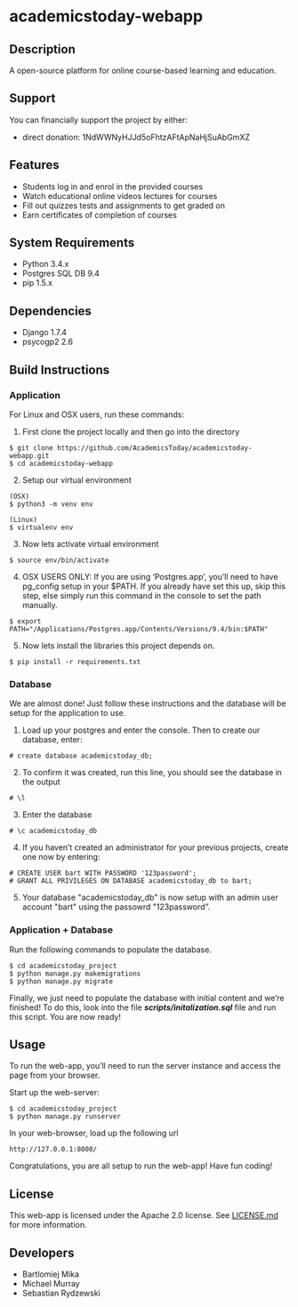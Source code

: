 # academicstoday-webapp
## Description
A open-source platform for online course-based learning and education.

## Support
You can financially support the project by either:
* direct donation: 1NdWWNyHJJd5oFhtzAFtApNaHjSuAbGmXZ

## Features
* Students log in and enrol in the provided courses
* Watch educational online videos lectures for courses
* Fill out quizzes tests and assignments to get graded on
* Earn certificates of completion of courses

## System Requirements
* Python 3.4.x
* Postgres SQL DB 9.4
* pip 1.5.x

## Dependencies
* Django 1.7.4
* psycogp2 2.6

## Build Instructions
### Application
For Linux and OSX users, run these commands:

1. First clone the project locally and then go into the directory
  ```
  $ git clone https://github.com/AcademicsToday/academicstoday-webapp.git 
  $ cd academicstoday-webapp
  ```

2. Setup our virtual environment
  ```
  (OSX)
  $ python3 -m venv env

  (Linux)
  $ virtualenv env
  ```

3. Now lets activate virtual environment
  ```
  $ source env/bin/activate
  ```

4. OSX USERS ONLY: If you are using ‘Postgres.app’, you’ll need to have pg_config setup in your $PATH. If you already have set this up, skip this step, else simply run this command in the console to set the path manually.

  ```
  $ export PATH="/Applications/Postgres.app/Contents/Versions/9.4/bin:$PATH"
  ```

5. Now lets install the libraries this project depends on.
  ```
  $ pip install -r requirements.txt
  ```

### Database
We are almost done! Just follow these instructions and the database will be setup for the application to use.

1. Load up your postgres and enter the console. Then to create our database, enter:
  ```
  # create database academicstoday_db;
  ```

2. To confirm it was created, run this line, you should see the database in the output
  ```
  # \l
  ```

3. Enter the database
  ```
  # \c academicstoday_db
  ```

4. If you haven’t created an administrator for your previous projects, create one now by entering:
  ```
  # CREATE USER bart WITH PASSWORD '123password';
  # GRANT ALL PRIVILEGES ON DATABASE academicstoday_db to bart;
  ```

5. Your database "academicstoday_db" is now setup with an admin user account "bart" using the passowrd "123password”. 

### Application + Database
Run the following commands to populate the database.
  ```
  $ cd academicstoday_project
  $ python manage.py makemigrations
  $ python manage.py migrate 
  ```

Finally, we just need to populate the database with initial content and we’re finished! To do this, look into the file ***scripts/initalization.sql*** file and run this script. You are now ready!


## Usage
To run the web-app, you’ll need to run the server instance and access the page from your browser. 

Start up the web-server:
  ```
  $ cd academicstoday_project
  $ python manage.py runserver
  ```

In your web-browser, load up the following url
  ```
  http://127.0.0.1:8000/
  ```

Congratulations, you are all setup to run the web-app! Have fun coding!

## License
This web-app is licensed under the Apache 2.0 license. See [LICENSE.md](LICENSE.md) for more information.

## Developers
* Bartlomiej Mika
* Michael Murray
* Sebastian Rydzewski
